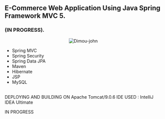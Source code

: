 ##  E-Commerce Web Application Using Java Spring Framework MVC 5. 
### (IN PROGRESS).
<p align="center">
  <img src="https://imgur.com/cysl8XX.png?raw=true" alt="Dimou-john"/>
</p>


- Spring MVC
- Spring Security
- Spring Data JPA
- Maven
- Hibernate
- JSP
- MySQL <BR><BR>
  
DEPLOYING AND BUILDING ON Apache Tomcat/9.0.6
IDE USED  : IntelliJ IDEA Ultimate

IN PROGRESS
